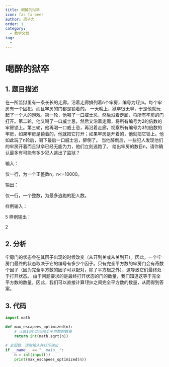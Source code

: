 ```yaml
---
title: 喝醉的狱卒
icon: fas fa-beer
author: 周子力
order: 1
category:
  - 教学文档
tag:
  - 
---
```


# 喝醉的狱卒
## 1. 题目描述

在一所监狱里有一条长长的走廊，沿着走廊排列着n个牢房，编号为1到n。每个牢房有一个囚犯，而且牢房的门都是锁着的。 一天晚上，狱卒很无聊，于是他就玩起了一个人的游戏。第一轮，他喝了一口威士忌，然后沿着走廊，将所有牢房的门打开。第二轮，他又喝了一口威士忌，然后又沿着走廊，将所有编号为2的倍数的牢房锁上。第三轮，他再喝一口威士忌，再沿着走廊，视察所有编号为3的倍数的牢房，如果牢房是锁着的，他就把它打开；如果牢房是开着的，他就把它锁上。他如此玩了n轮后，喝下最后一口威士忌，醉倒了。 当他醉倒后，一些犯人发现他们的牢房开着而且狱卒已经无能为力，他们立刻逃跑了。 给出牢房的数目n，请你确认最多有可能有多少犯人逃出了监狱？

输入：

仅一行，为一个正整数n，n<=10000。

输出：

仅一行，一个整数，为最多逃跑的犯人数。

样例输入：

5
样例输出：

2

## 2. 分析

牢房门的状态会在其因子出现的时候改变（从开到关或从关到开）。因此，一个牢房门最终的状态取决于它的编号有多少个因子。只有完全平方数的牢房门会有奇数个因子（因为完全平方数的因子可以配对，除了平方根之外），这导致它们最终处于打开状态。
由于问题要求的是最终打开状态的门的数量，我们知道这等于完全平方数的数量。因此，我们可以直接计算1到n之间完全平方数的数量，从而得到答案。

## 3. 代码

```python
import math

def max_escapees_optimized(n):
    # 计算1到n之间完全平方数的数量
    return int(math.sqrt(n))

# 主函数，读取输入并打印输出
if __name__ == "__main__":
    n = int(input())
    print(max_escapees_optimized(n))
```